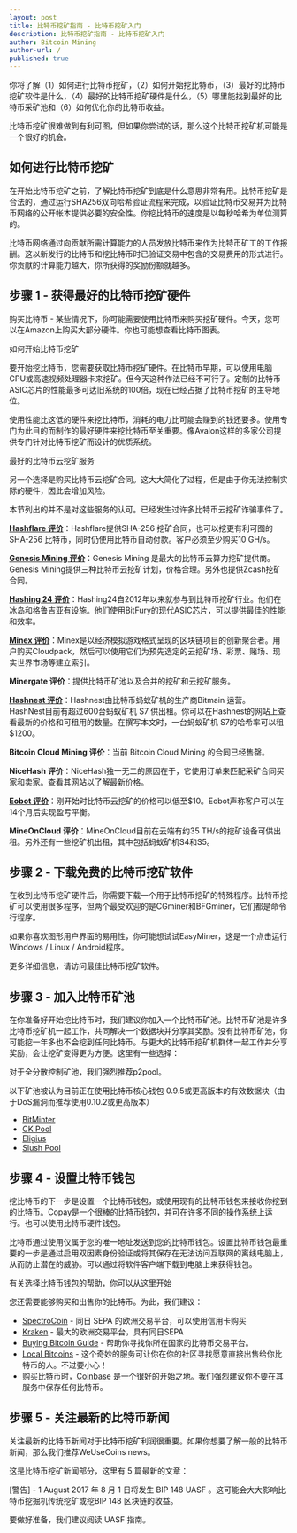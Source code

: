 ```yaml
---
layout: post
title: 比特币挖矿指南 - 比特币挖矿入门
description: 比特币挖矿指南 - 比特币挖矿入门
author: Bitcoin Mining
author-url: /
published: true
---
```


你将了解（1）如何进行比特币挖矿，（2）如何开始挖比特币，（3）最好的比特币挖矿软件是什么，（4）最好的比特币挖矿硬件是什么，（5）哪里能找到最好的比特币采矿池和（6）如何优化你的比特币收益。

比特币挖矿很难做到有利可图，但如果你尝试的话，那么这个比特币挖矿机可能是一个很好的机会。


<h2>如何进行比特币挖矿</h2>

在开始比特币挖矿之前，了解比特币挖矿到底是什么意思非常有用。比特币挖矿是合法的，通过运行SHA256双向哈希验证流程来完成，以验证比特币交易并为比特币网络的公开帐本提供必要的安全性。你挖比特币的速度是以每秒哈希为单位测算的。

比特币网络通过向贡献所需计算能力的人员发放比特币来作为比特币矿工的工作报酬。这以新发行的比特币和挖比特币时已验证交易中包含的交易费用的形式进行。你贡献的计算能力越大，你所获得的奖励份额就越多。

<h2>步骤 1 - 获得最好的比特币挖矿硬件</h2>

购买比特币 - 某些情况下，你可能需要使用比特币来购买挖矿硬件。今天，您可以在Amazon上购买大部分硬件。你也可能想查看比特币图表。 

如何开始比特币挖矿

要开始挖比特币，您需要获取比特币挖矿硬件。在比特币早期，可以使用电脑CPU或高速视频处理器卡来挖矿。但今天这种作法已经不可行了。定制的比特币 ASIC芯片的性能最多可达旧系统的100倍，现在已经占据了比特币挖矿的主导地位。

使用性能比这低的硬件来挖比特币，消耗的电力比可能会赚到的钱还要多。使用专门为此目的而制作的最好硬件来挖比特币至关重要。像Avalon这样的多家公司提供专门针对比特币挖矿而设计的优质系统。

最好的比特币云挖矿服务

另一个选择是购买比特币云挖矿合同。这大大简化了过程，但是由于你无法控制实际的硬件，因此会增加风险。

本节列出的并不是对这些服务的认可。已经发生过许多比特币云挖矿诈骗事件了。

<strong><a href="http://geni.us/hashflare">Hashflare 评价</a></strong>：Hashflare提供SHA-256 挖矿合同，也可以挖更有利可图的SHA-256 比特币，同时仍使用比特币自动付款。客户必须至少购买10 GH/s。

<strong><a href="http://geni.us/advendorgm">Genesis Mining 评价</a></strong>：Genesis Mining 是最大的比特币云算力挖矿提供商。Genesis Mining提供三种比特币云挖矿计划，价格合理。另外也提供Zcash挖矿合同。

<strong><a href="http://geni.us/hashing24">Hashing 24 评价</a></strong>：Hashing24自2012年以来就参与到比特币挖矿行业。他们在冰岛和格鲁吉亚有设施。他们使用BitFury的现代ASIC芯片，可以提供最佳的性能和效率。

<strong><a href="http://geni.us/minex">Minex 评价</a></strong>：Minex是以经济模拟游戏格式呈现的区块链项目的创新聚合者。用户购买Cloudpack，然后可以使用它们为预先选定的云挖矿场、彩票、赌场、现实世界市场等建立索引。

<strong>Minergate 评价</strong>：提供比特币矿池以及合并的挖矿和云挖矿服务。

<strong><a href="http://geni.us/advendorgm">Hashnest 评价</a></strong>：Hashnest由比特币蚂蚁矿机的生产商Bitmain 运营。 HashNest目前有超过600台蚂蚁矿机 S7 供出租。你可以在Hashnest的网站上查看最新的价格和可租用的数量。在撰写本文时，一台蚂蚁矿机 S7的哈希率可以租$1200。

<strong>Bitcoin Cloud Mining 评价</strong>：当前 Bitcoin Cloud Mining 的合同已经售罄。

<strong>NiceHash 评价</strong>：NiceHash独一无二的原因在于，它使用订单来匹配采矿合同买家和卖家。查看其网站以了解最新价格。

<strong><a href="http://geni.us/hashflare">Eobot 评价</a></strong>：刚开始时比特币云挖矿的价格可以低至$10。Eobot声称客户可以在14个月后实现盈亏平衡。

<strong>MineOnCloud 评价</strong>：MineOnCloud目前在云端有约35 TH/s的挖矿设备可供出租。另外还有一些挖矿机出租，其中包括蚂蚁矿机S4和S5。

<h2>步骤 2 - 下载免费的比特币挖矿软件</h2>

在收到比特币挖矿硬件后，你需要下载一个用于比特币挖矿的特殊程序。比特币挖矿可以使用很多程序，但两个最受欢迎的是CGminer和BFGminer，它们都是命令行程序。

如果你喜欢图形用户界面的易用性，你可能想试试EasyMiner，这是一个点击运行Windows / Linux / Android程序。

更多详细信息，请访问最佳比特币挖矿软件。
 
<h2>步骤 3 - 加入比特币矿池</h2>

在你准备好开始挖比特币时，我们建议你加入一个比特币矿池。比特币矿池是许多比特币挖矿机一起工作，共同解决一个数据块并分享其奖励。没有比特币矿池，你可能挖一年多也不会挖到任何比特币。与更大的比特币挖矿机群体一起工作并分享奖励，会让挖矿变得更为方便。这里有一些选择：

对于全分散控制矿池，我们强烈推荐p2pool。

以下矿池被认为目前正在使用比特币核心钱包 0.9.5或更高版本的有效数据块（由于DoS漏洞而推荐使用0.10.2或更高版本）
<ul>
<li><a href="https://bitminter.com/">BitMinter</a></li>
<li><a href="http://www.kano.is/">CK Pool</a></li>
<li><a href="http://eligius.st/~gateway/">Eligius</a></li>
<li><a href="https://en.bitcoin.it/wiki/Bitcoin_Pooled_Mining">Slush Pool</a></li>
</ul>
<h2>步骤 4 - 设置比特币钱包</h2>

挖比特币的下一步是设置一个比特币钱包，或使用现有的比特币钱包来接收你挖到的比特币。Copay是一个很棒的比特币钱包，并可在许多不同的操作系统上运行。也可以使用比特币硬件钱包。

比特币通过使用仅属于您的唯一地址发送到您的比特币钱包。设置比特币钱包最重要的一步是通过启用双因素身份验证或将其保存在无法访问互联网的离线电脑上，从而防止潜在的威胁。可以通过将软件客户端下载到电脑上来获得钱包。

有关选择比特币钱包的帮助，你可以从这里开始

您还需要能够购买和出售你的比特币。为此，我们建议：
<ul>
<li><a href="http://geni.us/spectrocoin">SpectroCoin</a> - 同日 SEPA 的欧洲交易平台，可以使用信用卡购买</li>
<li><a href="https://www.kraken.com/">Kraken</a> - 最大的欧洲交易平台，具有同日SEPA</li>
<li><a href="https://www.weusecoins.com/en/how-buy-bitcoins-online-best-bitcoin-exchange-rate-bitcoin-price/">Buying Bitcoin Guide</a> - 帮助你寻找你所在国家的比特币交易平台。</li>
<li><a href="http://geni.us/localbitcoins">Local Bitcoins</a> - 这个奇妙的服务可让你在你的社区寻找愿意直接出售给你比特币的人。不过要小心！</li>
<li>购买比特币时，<a href="http://geni.us/coinbase">Coinbase</a> 是一个很好的开始之地。我们强烈建议你不要在其服务中保存任何比特币。</li>
</ul>
<h2>步骤 5 - 关注最新的比特币新闻</h2>

关注最新的比特币新闻对于比特币挖矿利润很重要。如果你想要了解一般的比特币新闻，那么我们推荐WeUseCoins news。

这是比特币挖矿新闻部分，这里有 5 篇最新的文章：

[警告] - 1 August 2017 年 8 月 1 日将发生 BIP 148 UASF 。这可能会大大影响比特币挖掘机传统挖矿或挖BIP 148 区块链的收益。

要做好准备，我们建议阅读 UASF 指南。



